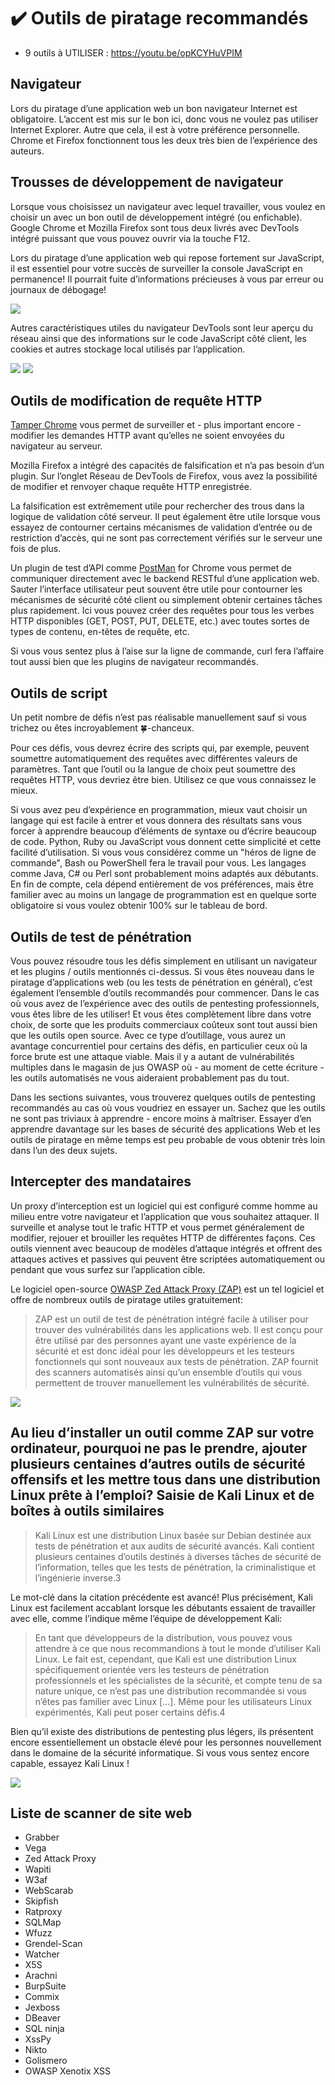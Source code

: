 # ✔️ Outils de piratage recommandés

- 9 outils à UTILISER : <https://youtu.be/opKCYHuVPIM>

## Navigateur

Lors du piratage d’une application web un bon navigateur Internet est obligatoire. L’accent est mis sur le bon ici, donc vous ne voulez pas utiliser Internet Explorer. Autre que cela, il est à votre préférence personnelle. Chrome et Firefox fonctionnent tous les deux très bien de l’expérience des auteurs.

## Trousses de développement de navigateur

Lorsque vous choisissez un navigateur avec lequel travailler, vous voulez en choisir un avec un bon outil de développement intégré (ou enfichable). Google Chrome et Mozilla Firefox sont tous deux livrés avec DevTools intégré puissant que vous pouvez ouvrir via la touche F12.

Lors du piratage d’une application web qui repose fortement sur JavaScript, il est essentiel pour votre succès de surveiller la console JavaScript en permanence! Il pourrait fuite d’informations précieuses à vous par erreur ou journaux de débogage!

![](https://pwning.owasp-juice.shop/part1/img/devtools_console.png)

Autres caractéristiques utiles du navigateur DevTools sont leur aperçu du réseau ainsi que des informations sur le code JavaScript côté client, les cookies et autres stockage local utilisés par l’application.

![](https://pwning.owasp-juice.shop/part1/img/devtools_network.png)
![](https://pwning.owasp-juice.shop/part1/img/devtools_sources.png)

## Outils de modification de requête HTTP

[Tamper Chrome](https://chrome.google.com/webstore/detail/tamper-chrome-extension/hifhgpdkfodlpnlmlnmhchnkepplebkb) vous permet de surveiller et - plus important encore - modifier les demandes HTTP avant qu’elles ne soient envoyées du navigateur au serveur.

Mozilla Firefox a intégré des capacités de falsification et n’a pas besoin d’un plugin. Sur l’onglet Réseau de DevTools de Firefox, vous avez la possibilité de modifier et renvoyer chaque requête HTTP enregistrée.

La falsification est extrêmement utile pour rechercher des trous dans la logique de validation côté serveur. Il peut également être utile lorsque vous essayez de contourner certains mécanismes de validation d’entrée ou de restriction d’accès, qui ne sont pas correctement vérifiés sur le serveur une fois de plus.

Un plugin de test d’API comme [PostMan](https://chrome.google.com/webstore/detail/postman/fhbjgbiflinjbdggehcddcbncdddomop) for Chrome vous permet de communiquer directement avec le backend RESTful d’une application web. Sauter l’interface utilisateur peut souvent être utile pour contourner les mécanismes de sécurité côté client ou simplement obtenir certaines tâches plus rapidement. Ici vous pouvez créer des requêtes pour tous les verbes HTTP disponibles (GET, POST, PUT, DELETE, etc.) avec toutes sortes de types de contenu, en-têtes de requête, etc.

Si vous vous sentez plus à l’aise sur la ligne de commande, curl fera l’affaire tout aussi bien que les plugins de navigateur recommandés.

## Outils de script

Un petit nombre de défis n’est pas réalisable manuellement sauf si vous trichez ou êtes incroyablement 🍀-chanceux.

Pour ces défis, vous devrez écrire des scripts qui, par exemple, peuvent soumettre automatiquement des requêtes avec différentes valeurs de paramètres. Tant que l’outil ou la langue de choix peut soumettre des requêtes HTTP, vous devriez être bien. Utilisez ce que vous connaissez le mieux.

Si vous avez peu d’expérience en programmation, mieux vaut choisir un langage qui est facile à entrer et vous donnera des résultats sans vous forcer à apprendre beaucoup d’éléments de syntaxe ou d’écrire beaucoup de code. Python, Ruby ou JavaScript vous donnent cette simplicité et cette facilité d’utilisation. Si vous vous considérez comme un "héros de ligne de commande", Bash ou PowerShell fera le travail pour vous. Les langages comme Java, C# ou Perl sont probablement moins adaptés aux débutants. En fin de compte, cela dépend entièrement de vos préférences, mais être familier avec au moins un langage de programmation est en quelque sorte obligatoire si vous voulez obtenir 100% sur le tableau de bord.

## Outils de test de pénétration

Vous pouvez résoudre tous les défis simplement en utilisant un navigateur et les plugins / outils mentionnés ci-dessus. Si vous êtes nouveau dans le piratage d’applications web (ou les tests de pénétration en général), c’est également l’ensemble d’outils recommandés pour commencer. Dans le cas où vous avez de l’expérience avec des outils de pentesting professionnels, vous êtes libre de les utiliser! Et vous êtes complètement libre dans votre choix, de sorte que les produits commerciaux coûteux sont tout aussi bien que les outils open source. Avec ce type d’outillage, vous aurez un avantage concurrentiel pour certains des défis, en particulier ceux où la force brute est une attaque viable. Mais il y a autant de vulnérabilités multiples dans le magasin de jus OWASP où - au moment de cette écriture - les outils automatisés ne vous aideraient probablement pas du tout.

Dans les sections suivantes, vous trouverez quelques outils de pentesting recommandés au cas où vous voudriez en essayer un. Sachez que les outils ne sont pas triviaux à apprendre - encore moins à maîtriser. Essayer d’en apprendre davantage sur les bases de sécurité des applications Web et les outils de piratage en même temps est peu probable de vous obtenir très loin dans l’un des deux sujets.

## Intercepter des mandataires

Un proxy d’interception est un logiciel qui est configuré comme homme au milieu entre votre navigateur et l’application que vous souhaitez attaquer. Il surveille et analyse tout le trafic HTTP et vous permet généralement de modifier, rejouer et brouiller les requêtes HTTP de différentes façons. Ces outils viennent avec beaucoup de modèles d’attaque intégrés et offrent des attaques actives et passives qui peuvent être scriptées automatiquement ou pendant que vous surfez sur l’application cible.

Le logiciel open-source [OWASP Zed Attack Proxy (ZAP)](https://www.zaproxy.org/) est un tel logiciel et offre de nombreux outils de piratage utiles gratuitement:

> ZAP est un outil de test de pénétration intégré facile à utiliser pour trouver des vulnérabilités dans les applications web. Il est conçu pour être utilisé par des personnes ayant une vaste expérience de la sécurité et est donc idéal pour les développeurs et les testeurs fonctionnels qui sont nouveaux aux tests de pénétration. ZAP fournit des scanners automatisés ainsi qu’un ensemble d’outils qui vous permettent de trouver manuellement les vulnérabilités de sécurité.

![](https://pwning.owasp-juice.shop/part1/img/zap.png)

## Au lieu d’installer un outil comme ZAP sur votre ordinateur, pourquoi ne pas le prendre, ajouter plusieurs centaines d’autres outils de sécurité offensifs et les mettre tous dans une distribution Linux prête à l’emploi? Saisie de Kali Linux et de boîtes à outils similaires

> Kali Linux est une distribution Linux basée sur Debian destinée aux tests de pénétration et aux audits de sécurité avancés. Kali contient plusieurs centaines d’outils destinés à diverses tâches de sécurité de l’information, telles que les tests de pénétration, la criminalistique et l’ingénierie inverse.3

Le mot-clé dans la citation précédente est avancé! Plus précisément, Kali Linux est facilement accablant lorsque les débutants essaient de travailler avec elle, comme l’indique même l’équipe de développement Kali:

> En tant que développeurs de la distribution, vous pouvez vous attendre à ce que nous recommandions à tout le monde d’utiliser Kali Linux. Le fait est, cependant, que Kali est une distribution Linux spécifiquement orientée vers les testeurs de pénétration professionnels et les spécialistes de la sécurité, et compte tenu de sa nature unique, ce n’est pas une distribution recommandée si vous n’êtes pas familier avec Linux [...]. Même pour les utilisateurs Linux expérimentés, Kali peut poser certains défis.4

Bien qu’il existe des distributions de pentesting plus légers, ils présentent encore essentiellement un obstacle élevé pour les personnes nouvellement dans le domaine de la sécurité informatique. Si vous vous sentez encore capable, essayez Kali Linux !

![](https://pwning.owasp-juice.shop/part1/img/kali.jpg)

## Liste de scanner de site web 

- Grabber
- Vega
- Zed Attack Proxy
- Wapiti
- W3af
- WebScarab
- Skipfish
- Ratproxy
- SQLMap
- Wfuzz
- Grendel-Scan
- Watcher
- X5S
- Arachni
- BurpSuite
- Commix
- Jexboss
- DBeaver
- SQL ninja
- XssPy
- Nikto
- Golismero
- OWASP Xenotix XSS
